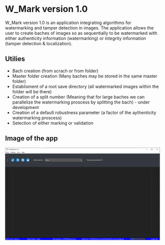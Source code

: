 # W_Mark version 1.0
W_Mark version 1.0 is an application integrating algorithms for watermarking and tamper detection in images. 
The application allows the user to create baches of images so as sequentially to be watermarked with either authenticity information (watermarking) or integrity information (tamper detection & localization).

## Utilies
  * Bach creation (from scrach or from folder)
  * Master folder creation (Many baches may be stored in the same master folder)
  * Establisment of a root save directory (all watermarked images within the folder will be there)
  * Creation of a split number (Meaning that for large baches we can parallelize the watermarking proscess by splitting the bach) - under development
  * Creation of a default robustness parameter (a factor of the aythenticity watermarking proscess)
  * Selection of either marking or validation

## Image of the app
![sneak pic](https://github.com/VasilhsVouronikos/W_Mark-v.1/blob/main/images/after_the_bach.PNG?raw=true)
